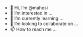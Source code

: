 - 👋 Hi, I’m @mahosi
- 👀 I’m interested in ...
- 🌱 I’m currently learning ...
- 💞️ I’m looking to collaborate on ...
- 📫 How to reach me ...

<!---
mahosi/mahosi is a ✨ special ✨ repository because its `README.md` (this file) appears on your GitHub profile.
You can click the Preview link to take a look at your changes.
--->
